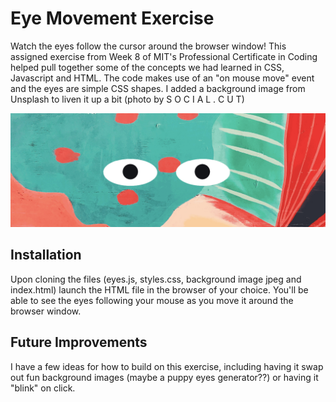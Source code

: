 # Eye Movement Exercise

Watch the eyes follow the cursor around the browser window! This assigned exercise from Week 8 of MIT's Professional Certificate in Coding helped pull together some of the concepts we had learned in CSS, Javascript and HTML. The code makes use of an "on mouse move" event and the eyes are simple CSS shapes. I added a background image from Unsplash to liven it up a bit (photo by S O C I A L . C U T)


![](eye_exercise.gif)


## Installation

Upon cloning the files (eyes.js, styles.css, background image jpeg and index.html) launch the HTML file in the browser of your choice. You'll be able to see the eyes following your mouse as you move it around the browser window. 

## Future Improvements

I have a few ideas for how to build on this exercise, including having it swap out fun background images (maybe a puppy eyes generator??) or having it "blink" on click. 

